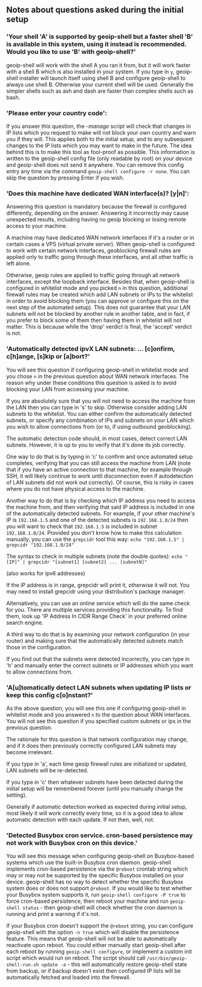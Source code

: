 ## Notes about questions asked during the initial setup

### **'Your shell 'A' is supported by geoip-shell but a faster shell 'B' is available in this system, using it instead is recommended. Would you like to use 'B' with geoip-shell?'**

geoip-shell will work with the shell A you ran it from, but it will work faster with a shell B which is also installed in your system. If you type in `y`, geoip-shell installer will launch itself using shell B and configure geoip-shell to always use shell B. Otherwise your current shell will be used. Generally the simpler shells such as ash and dash are faster than complex shells such as bash.

### **'Please enter your country code':**

If you answer this question, the _-manage_ script will check that changes in IP lists which you request to make will not block your own country and warn you if they will. This applies both to the initial setup, and to any subsequent changes to the IP lists which you may want to make in the future. The idea behind this is to make this tool as fool-proof as possible. This information is written to the geoip-shell config file (only readable by root) on your device and geoip-shell does not send it anywhere. You can remove this config entry any time via the command `geoip-shell configure -r none`. You can skip the question by pressing Enter if you wish.

### **'Does this machine have dedicated WAN interface(s)? [y|n]':**

Answering this question is mandatory because the firewall is configured differently, depending on the answer. Answering it incorrectly may cause unexpected results, including having no geoip blocking or losing remote access to your machine.

A machine may have dedicated WAN network interfaces if it's a router or in certain cases a VPS (virtual private server). When geoip-shell is configured to work with certain network interfaces, geoblocking firewall rules are applied only to traffic going through these interfaces, and all other traffic is left alone.

Otherwise, geoip rules are applied to traffic going through all network interfaces, except the loopback interface. Besides that, when geoip-shell is configured in whitelist mode and you picked `n` in this question, additional firewall rules may be created which add LAN subnets or IPs to the whitelist in order to avoid blocking them (you can approve or configure this on the next step of the automated setup). This does not guarantee that your LAN subnets will not be blocked by another rule in another table, and in fact, if you prefer to block some of them then having them in whitelist will not matter. This is because while the 'drop' verdict is final, the 'accept' verdict is not.

### **'Automatically detected ipvX LAN subnets: ... [c]onfirm, c[h]ange, [s]kip or [a]bort?'**

You will see this question if configuring geoip-shell in whitelist mode and you chose `n` in the previous question about WAN network interfaces. The reason why under these conditions this question is asked is to avoid blocking your LAN from accessing your machine.

If you are absolutely sure that you will not need to access the machine from the LAN then you can type in 's' to skip.
Otherwise consider adding LAN subnets to the whitelist. You can either confirm the automatically detected subnets, or specify any combination of IPs and subnets on your LAN which you wish to allow connections from (or to, if using outbound geoblocking).

The automatic detection code should, in most cases, detect correct LAN subnets. However, it is up to you to verify that it's done its job correctly.

One way to do that is by typing in 'c' to confirm and once automated setup completes, verifying that you can still access the machine from LAN (note that if you have an active connection to that machine, for example through SSH, it will likely continue to work until disconnection even if autodetection of LAN subnets did not work out correctly).
Of course, this is risky in cases where you do not have physical access to the machine.

Another way to do that is by checking which IP address you need to access the machine from, and then verifying that said IP address is included in one of the automatically detected subnets. For example, if your other machine's IP is `192.168.1.5` and one of the detected subnets is `192.168.1.0/24` then you will want to check that `192.168.1.5` is included in subnet `192.168.1.0/24`. Provided you don't know how to make this calculation manually, you can use the `grepcidr` tool this way:
`echo "192.168.1.5" | grepcidr "192.168.1.0/24"`

The syntax to check in multiple subnets (note the double quotes):
`echo "[IP]" | grepcidr "[subnet1] [subnet2] ... [subnetN]"`

(also works for ipv6 addresses)

If the IP address is in range, grepcidr will print it, otherwise it will not. You may need to install grepcidr using your distribution's package manager.

Alternatively, you can use an online service which will do the same check for you. There are multiple services providing this functionality. To find them, look up 'IP Address In CIDR Range Check' in your preferred online search engine.

A third way to do that is by examining your network configuration (in your router) and making sure that the automatically detected subnets match those in the configuration.

If you find out that the subnets were detected incorrectly, you can type in 'h' and manually enter the correct subnets or IP addresses which you want to allow connections from.

### **'A[u]tomatically detect LAN subnets when updating IP lists or keep this config c[o]nstant?'**

As the above question, you will see this one if configuring geoip-shell in whitelist mode and you answered `n` to the question about WAN interfaces. You will not see this question if you specified custom subnets or ips in the previous question.

The rationale for this question is that network configuration may change, and if it does then previously correctly configured LAN subnets may become irrelevant.

If you type in 'a', each time geoip firewall rules are initialized or updated, LAN subnets will be re-detected.

If you type in 'c' then whatever subnets have been detected during the initial setup will be remembered forever (until you manually change the setting).

Generally if automatic detection worked as expected during initial setup, most likely it will work correctly every time, so it is a good idea to allow automatic detection with each update. If not then, well, not.

### **'Detected Busybox cron service. cron-based persistence may not work with Busybox cron on this device.'**
You will see this message when configuring geoip-shell on Busybox-based systems which use the built-in Busybox cron daemon. geoip-shell implements cron-based persistence via the `@reboot` crontab string which may or may not be supported by the specific Busybox installed on your device. geoip-shell has no way to detect whether the specific Busybox system does or does not support `@reboot`. If you would like to test whether your Busybox system supports it, run `geoip-shell configure -P true` to force cron-based persistence, then reboot your machine and run `geoip-shell status` - then geoip-shell will check whether the cron daemon is running and print a warning if it's not.

If your Busybox cron doesn't support the `@reboot` string, you can configure geoip-shell with the option `-n true` which will disable the persistence feature. This means that geoip-shell will not be able to automatically reactivate upon reboot. You could either manually start geoip-shell after each reboot by running `geoip-shell configure`, or implement a custom init script which would run on reboot. The script should call `/usr/bin/geoip-shell-run.sh update -a` - this will automatically restore geoip-shell state from backup, or if backup doesn't exist then configured IP lists will be automatically fetched and loaded into the firewall.
